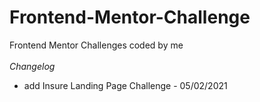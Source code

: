 # Frontend-Mentor-Challenge
Frontend Mentor Challenges coded by me <br/>
<br/>
*Changelog*
- add Insure Landing Page Challenge - 05/02/2021
